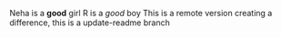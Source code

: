Neha is a **good** girl
R is a *good* boy
This is a remote version
creating a difference, this is a update-readme branch
